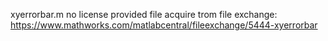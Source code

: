 xyerrorbar.m 
no license provided
file acquire trom file exchange:
https://www.mathworks.com/matlabcentral/fileexchange/5444-xyerrorbar


